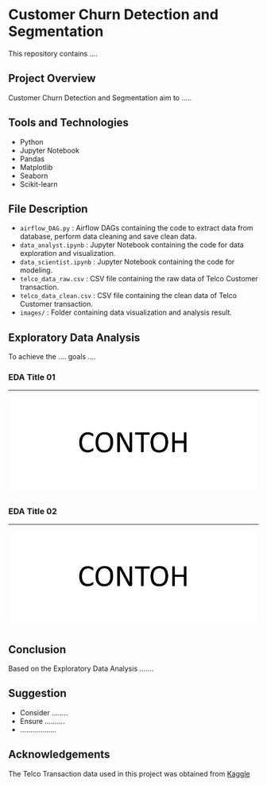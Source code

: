 <!-- [![Open in Visual Studio Code](https://classroom.github.com/assets/open-in-vscode-718a45dd9cf7e7f842a935f5ebbe5719a5e09af4491e668f4dbf3b35d5cca122.svg)](https://classroom.github.com/online_ide?assignment_repo_id=12809170&assignment_repo_type=AssignmentRepo) -->

# Customer Churn Detection and Segmentation
This repository contains ....

## Project Overview
Customer Churn Detection and Segmentation aim to .....

## Tools and Technologies
- Python
- Jupyter Notebook
- Pandas
- Matplotlib
- Seaborn
- Scikit-learn

## File Description
- `airflow_DAG.py` : Airflow DAGs containing the code to extract data from database, perform data cleaning and save clean data.
- `data_analyst.ipynb` : Jupyter Notebook containing the code for data exploration and visualization.
- `data_scientist.ipynb` : Jupyter Notebook containing the code for modeling.
- `telco_data_raw.csv` : CSV file containing the raw data of Telco Customer transaction.
- `telco_data_clean.csv` : CSV file containing the clean data of Telco Customer transaction.
- `images/` : Folder containing data visualization and analysis result.

## Exploratory Data Analysis
To achieve the .... goals ....

### EDA Title 01
---
![EDA Title 01](./images/example.png)

### EDA Title 02
---
![EDA Title 02](./images/example.png)

## Conclusion
Based on the Exploratory Data Analysis .......

## Suggestion
- Consider ........
- Ensure ..........
- ..................

## Acknowledgements
The Telco Transaction data used in this project was obtained from [Kaggle](https://www.kaggle.com/datasets/blastchar/telco-customer-churn/)